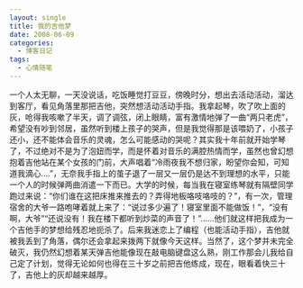 ```yaml
---
layout: single
title: 我的吉他梦
date: 2008-06-09
categories:
  - 博客日记
tags:
  - 心情随笔
---
```


一个人太无聊，一天没说话，吃饭睡觉打豆豆，傍晚时分，想出去活动活动，溜达到客厅，看见角落里那把吉他，突然想活动活动手指。我拿起琴，吹了吹上面的灰，呛得我咳嗽了半天，调了调弦，闭上眼睛，富有激情地弹了一曲“两只老虎”，希望没有吵到邻居，虽然听到楼上孩子的哭声，但是我觉得那是该喂奶了，小孩子还小，还不能体会音乐的灵魂，怎么可能感动的哭呢？其实我十年前就开始学琴了，不过绝对不是为了泡妞而学，而是怀着对音乐的满腔热情而学，虽然也曾幻想抱着吉他站在某个女孩的门前，大声唱着“冷雨夜我不想归家，盼望你会知，可知道我滴心....”，无奈我手指上的茧子退了一层又一层仍是达不到理想的水平，只能一个人的时候弹两曲消遣一下而已。大学的时候，每当我在寝室练琴就有隔壁同学跑过来说：“你们谁在这把床推来推去的？弄得地板咯吱咯吱的？”，有一次，管理宿舍的大爷一路咆哮着就上来了：“说过多少遍了！寝室里面不能做饭！”，“没有啊，大爷”“还说没有！我在楼下都听到炒菜的声音了！”......他们就这样把我成为一个吉他手的梦想给残忍地扼杀了。后来我迷恋上了编程（也能活动手指），吉他就被我丢到了角落，偶尔还会拿起来拨两下就像今天这样。当然了，这个梦并未完全破灭，我仍然幻想着某天弹吉他能像现在敲电脑键盘这么熟，刚工作那会儿我给自己定了计划，觉得无论如何也得在三十岁之前把吉他练成，现在，眼看着快三十了，吉他上的灰却越来越厚。
